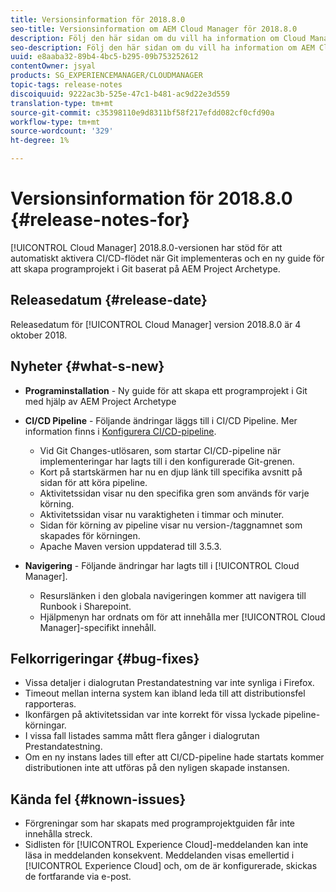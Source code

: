```yaml
---
title: Versionsinformation för 2018.8.0
seo-title: Versionsinformation om AEM Cloud Manager för 2018.8.0
description: Följ den här sidan om du vill ha information om Cloud Manager version 2018.8.0.
seo-description: Följ den här sidan om du vill ha information om AEM Cloud Manager version 2018.8.0.
uuid: e8aaba32-89b4-4bc5-b295-09b753252612
contentOwner: jsyal
products: SG_EXPERIENCEMANAGER/CLOUDMANAGER
topic-tags: release-notes
discoiquuid: 9222ac3b-525e-47c1-b481-ac9d22e3d559
translation-type: tm+mt
source-git-commit: c35398110e9d8311bf58f217efdd082cf0cfd90a
workflow-type: tm+mt
source-wordcount: '329'
ht-degree: 1%

---
```



# Versionsinformation för 2018.8.0 {#release-notes-for}

[!UICONTROL Cloud Manager] 2018.8.0-versionen har stöd för att automatiskt aktivera CI/CD-flödet när Git implementeras och en ny guide för att skapa programprojekt i Git baserat på AEM Project Archetype.

## Releasedatum {#release-date}

Releasedatum för [!UICONTROL Cloud Manager] version 2018.8.0 är 4 oktober 2018.

## Nyheter {#what-s-new}

* **Programinstallation**  - Ny guide för att skapa ett programprojekt i Git med hjälp av AEM Project Archetype

* **CI/CD Pipeline**  - Följande ändringar läggs till i CI/CD Pipeline. Mer information finns i [Konfigurera CI/CD-pipeline](configuring-pipeline.md).

   * Vid Git Changes-utlösaren, som startar CI/CD-pipeline när implementeringar har lagts till i den konfigurerade Git-grenen.
   * Kort på startskärmen har nu en djup länk till specifika avsnitt på sidan för att köra pipeline.
   * Aktivitetssidan visar nu den specifika gren som används för varje körning.
   * Aktivitetssidan visar nu varaktigheten i timmar och minuter.
   * Sidan för körning av pipeline visar nu version-/taggnamnet som skapades för körningen.
   * Apache Maven version uppdaterad till 3.5.3.

* **Navigering**  - Följande ändringar har lagts till i  [!UICONTROL Cloud Manager].

   * Resurslänken i den globala navigeringen kommer att navigera till Runbook i Sharepoint.
   * Hjälpmenyn har ordnats om för att innehålla mer [!UICONTROL Cloud Manager]-specifikt innehåll.

## Felkorrigeringar {#bug-fixes}

* Vissa detaljer i dialogrutan Prestandatestning var inte synliga i Firefox.
* Timeout mellan interna system kan ibland leda till att distributionsfel rapporteras.
* Ikonfärgen på aktivitetssidan var inte korrekt för vissa lyckade pipeline-körningar.
* I vissa fall listades samma mått flera gånger i dialogrutan Prestandatestning.
* Om en ny instans lades till efter att CI/CD-pipeline hade startats kommer distributionen inte att utföras på den nyligen skapade instansen.

## Kända fel {#known-issues}

* Förgreningar som har skapats med programprojektguiden får inte innehålla streck.
* Sidlisten för [!UICONTROL Experience Cloud]-meddelanden kan inte läsa in meddelanden konsekvent. Meddelanden visas emellertid i [!UICONTROL Experience Cloud] och, om de är konfigurerade, skickas de fortfarande via e-post.

